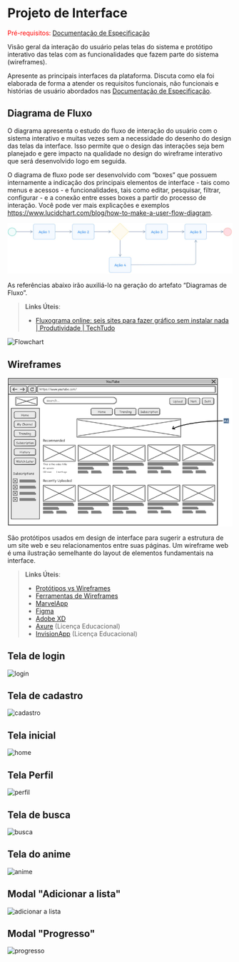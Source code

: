 
# Projeto de Interface

<span style="color:red">Pré-requisitos: <a href="2-Especificação do Projeto.md"> Documentação de Especificação</a></span>

Visão geral da interação do usuário pelas telas do sistema e protótipo interativo das telas com as funcionalidades que fazem parte do sistema (wireframes).

 Apresente as principais interfaces da plataforma. Discuta como ela foi elaborada de forma a atender os requisitos funcionais, não funcionais e histórias de usuário abordados nas <a href="2-Especificação do Projeto.md"> Documentação de Especificação</a>.

## Diagrama de Fluxo

O diagrama apresenta o estudo do fluxo de interação do usuário com o sistema interativo e  muitas vezes sem a necessidade do desenho do design das telas da interface. Isso permite que o design das interações seja bem planejado e gere impacto na qualidade no design do wireframe interativo que será desenvolvido logo em seguida.

O diagrama de fluxo pode ser desenvolvido com “boxes” que possuem internamente a indicação dos principais elementos de interface - tais como menus e acessos - e funcionalidades, tais como editar, pesquisar, filtrar, configurar - e a conexão entre esses boxes a partir do processo de interação. Você pode ver mais explicações e exemplos https://www.lucidchart.com/blog/how-to-make-a-user-flow-diagram.

![Exemplo de Diagrama de Fluxo](img/diagramafluxo2.jpg)

As referências abaixo irão auxiliá-lo na geração do artefato “Diagramas de Fluxo”.

> **Links Úteis**:
> - [Fluxograma online: seis sites para fazer gráfico sem instalar nada | Produtividade | TechTudo](https://www.techtudo.com.br/listas/2019/03/fluxograma-online-seis-sites-para-fazer-grafico-sem-instalar-nada.ghtml)

![Flowchart](https://user-images.githubusercontent.com/78181968/160145370-6ffd95f3-e1b7-481b-b54d-8142dc0376db.png)


## Wireframes

![Exemplo de Wireframe](img/wireframe-example.png)

São protótipos usados em design de interface para sugerir a estrutura de um site web e seu relacionamentos entre suas páginas. Um wireframe web é uma ilustração semelhante do layout de elementos fundamentais na interface.
 
> **Links Úteis**:
> - [Protótipos vs Wireframes](https://www.nngroup.com/videos/prototypes-vs-wireframes-ux-projects/)
> - [Ferramentas de Wireframes](https://rockcontent.com/blog/wireframes/)
> - [MarvelApp](https://marvelapp.com/developers/documentation/tutorials/)
> - [Figma](https://www.figma.com/)
> - [Adobe XD](https://www.adobe.com/br/products/xd.html#scroll)
> - [Axure](https://www.axure.com/edu) (Licença Educacional)
> - [InvisionApp](https://www.invisionapp.com/) (Licença Educacional)

## Tela de login

![login](https://user-images.githubusercontent.com/78181968/160837168-770d9936-3a5a-4c40-a381-a6b8dacd72e7.png)

## Tela de cadastro

![cadastro](https://user-images.githubusercontent.com/78181968/160837237-b57128d1-e865-4e95-99a7-feb7ef4ee46e.png)

## Tela inicial

![home](https://user-images.githubusercontent.com/78181968/160837381-b59f92db-4757-4298-9b84-492ea5344db3.png)

## Tela Perfil

![perfil](https://user-images.githubusercontent.com/78181968/160837442-546be582-360c-472b-b22c-ba2ad4d53e54.png)

## Tela de busca

![busca](https://user-images.githubusercontent.com/78181968/160837485-36ce6329-7190-4118-bbe4-007c6502bbc7.png)

## Tela do anime 

![anime](https://user-images.githubusercontent.com/78181968/160837530-5bfc69b1-39b3-4088-ae45-52afa5baef96.png)

## Modal "Adicionar a lista"

![adicionar a lista](https://user-images.githubusercontent.com/78181968/160837811-f1dcf075-297c-4616-86fa-d657d3736147.png)

## Modal "Progresso"

![progresso](https://user-images.githubusercontent.com/78181968/160837929-183e511d-f57d-4284-8479-349ad5212fa9.png)

